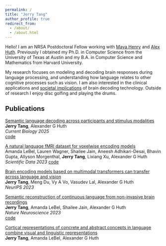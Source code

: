 ```yaml
---
permalink: /
title: "Jerry Tang"
author_profile: true
redirect_from: 
  - /about/
  - /about.html
---
```


Hello! I am an NRSA Postdoctoral Fellow working with [Maya Henry](https://slhs.utexas.edu/research/aphasia-research-treatment-lab) and [Alex Huth](https://www.cs.utexas.edu/~huth/). Previously I obtained my Ph.D. in Computer Science from the University of Texas at Austin and my B.A. in Computer Science and Mathematics from Harvard University.

My research focuses on modeling and decoding brain responses during language processing, and understanding how language relates to other cognitive processes such as vision. I am also interested in the clinical applications and [societal implications](https://www.statnews.com/2023/06/08/brain-decoders-mind-reading-research-ethics-privacy/) of brain decoding technology. Outside of research I enjoy disc golfing and playing the drums.

## Publications
[Semantic language decoding across participants and stimulus modalities](https://www.cell.com/current-biology/abstract/S0960-9822(25)00054-5)\
**Jerry Tang**, Alexander G Huth\
*Current Biology 2025*\
[code](https://doi.gin.g-node.org/10.12751/g-node.fh54ec/)

[A natural language fMRI dataset for voxelwise encoding models](https://www.nature.com/articles/s41597-023-02437-z)\
Amanda LeBel, Lauren Wagner, Shailee Jain, Aneesh Adhikari-Desai, Bhavin Gupta, Allyson Morgenthal, **Jerry Tang**, Lixiang Xu, Alexander G Huth\
*Scientific Data 2023*
[code](https://github.com/HuthLab/deep-fMRI-dataset)

[Brain encoding models based on multimodal transformers can transfer across language and vision](https://proceedings.neurips.cc/paper_files/paper/2023/file/5ebbbac62b968254093023f1c95015d3-Paper-Conference.pdf)\
**Jerry Tang**, Meng Du, Vy A Vo, Vasudev Lal, Alexander G Huth\
*NeurIPS 2023*

[Semantic reconstruction of continuous language from non-invasive brain recordings](https://www.nature.com/articles/s41593-023-01304-9)\
**Jerry Tang**, Amanda LeBel, Shailee Jain, Alexander G Huth\
*Nature Neuroscience 2023*\
[code](https://github.com/HuthLab/semantic-decoding)

[Cortical representations of concrete and abstract concepts in language combine visual and linguistic representations](https://www.biorxiv.org/content/10.1101/2021.05.19.444701v1.abstract)\
**Jerry Tang**, Amanda LeBel, Alexander G Huth
